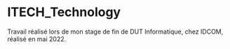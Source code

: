 # ITECH_Technology
Travail réalisé lors de mon stage de fin de DUT Informatique, chez IDCOM, réalisé en mai 2022.

